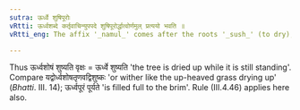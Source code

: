 ```yaml
---
sutra: ऊर्ध्वे शुषिपूरोः
vRtti: ऊर्ध्वशब्दे कर्तृवाचिन्युपपदे शुषिपूरोर्द्धात्वोर्णमुल् प्रत्ययो भवति ॥
vRtti_eng: The affix '_namul_' comes after the roots '_sush_' (to dry), and '_pur_' (to fill), when the word '_urdhva_', denoting an agent, is in composition with them.

---
```

Thus ऊर्ध्वशोषं शुष्यति वृक्षः = ऊर्ध्वे शुष्यति 'the tree is dried up while it is still standing'. Compare यद्वोर्ध्वशोषतृणवद्विशुष्कः 'or wither like the up-heaved grass drying up' (_Bhatti_. III. 14); ऊर्ध्वपूरं पूर्यते 'is filled full to the brim'. Rule (III.4.46) applies here also.